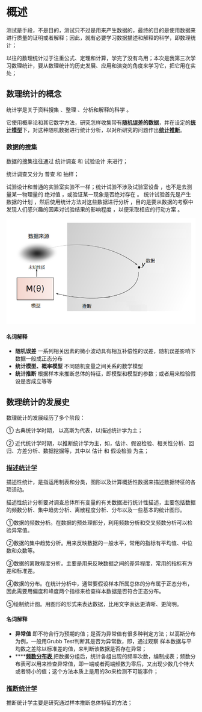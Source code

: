 # 概述

测试是手段，不是目的，测试只不过是用来产生数据的，最终的目的是使用数据来进行质量的证明或者解释；因此，就有必要学习数据描述和解释的科学，即数理统计；

以往的数理统计过于注重公式、定理和计算，学完了没有鸟用；本次是我第三次学习数理统计，要从数理统计的历史发展、应用和演变的角度来学习它，把它用在实处；

## 数理统计的概念

统计学是关于资料搜集 、整理 、分析和解释的科学 。

它使用概率论和其它数学方法，研究怎样收集带有[**随机误差**](https://wiki.mbalib.com/wiki/%E9%9A%8F%E6%9C%BA%E8%AF%AF%E5%B7%AE)**的数据**，并在设定的[**统计模型**](https://zh.wikipedia.org/wiki/%E6%A6%82%E7%8E%87%E6%A8%A1%E5%9E%8B)下，对这种随机数据进行统计分析，以对所研究的问题作出[**统计推断**](https://zh.wikipedia.org/wiki/%E6%8E%A8%E8%AB%96%E7%B5%B1%E8%A8%88%E5%AD%B8)。 

### 数据的搜集

数据的搜集往往通过 统计调查 和 试验设计 来进行；

统计调查又分为 普查 和 抽样；

试验设计和普通的实验室实验不一样；统计试验不涉及试验室设备 ，也不是去测量某一物理量的 绝对值 ，或验证某一现象是否绝对存在 。 统计试验首先是产生数据的计划 ，然后使用统计方法对这些数据进行分析 ，目的是要从数据的考察中发现人们感兴趣的因素对试验结果的影响程度 ，以便采取相应的行动方案 。

![](../.gitbook/assets/image%20%2858%29.png)

#### 名词解释

* **随机误差** 一系列相关因素的微小波动具有相互补偿性的误差，随机误差影响下数据一般成正态分布
* **统计模型、概率模型** 不同随机变量之间关系的数学模型
* **统计推断** 根据样本来推断总体的特征，即模型和模型的参数；或者用来检验假设是否成立等等

## 数理统计的发展史

数理统计的发展经历了多个阶段：

① 古典统计学时期， 以高斯为代表，以描述统计学为主；

② 近代统计学时期，以推断统计学为主，如，估计、假设检验、相关性分析、回归、方差分析、数据挖掘等，其中以 估计 和 假设检验 为主；

### [描述统计学](https://wiki.mbalib.com/wiki/%E6%8F%8F%E8%BF%B0%E7%BB%9F%E8%AE%A1%E5%AD%A6)

 描述性统计，是指运用制表和分类，图形以及计算概括性数据来描述数据特征的各项活动。

描述性统计分析要对调查总体所有变量的有关数据进行统计性描述，主要包括数据的频数分析、集中趋势分析、离散程度分析、分布以及一些基本的统计图形。

①数据的频数分析。在数据的预处理部分，利用频数分析和交叉频数分析可以检验异常值。

②数据的集中趋势分析。用来反映数据的一般水平，常用的指标有平均值、中位数和众数等。

③数据的离散程度分析。主要是用来反映数据之间的差异程度，常用的指标有方差和标准差。

④数据的分布。在统计分析中，通常要假设样本所属总体的分布属于正态分布，因此需要用偏度和峰度两个指标来检查样本数据是否符合正态分布。

⑤绘制统计图。用图形的形式来表达数据，比用文字表达更清晰、更简明。

#### **名词解释**

* **异常值** 即不符合行为预期的值；是否为异常值有很多种判定方法；以高斯分布为例，一般用Grubb Test判断其是否为异常数，即，通过观察 样本数据与平均数之差除以标准差的值，来判断该数据是否存在异常； 
* \*\*\*\*[**频数分布表** ](https://wiki.mbalib.com/wiki/%E9%A2%91%E6%95%B0%E5%88%86%E5%B8%83%E8%A1%A8)把数据分组后，统计各组出现的频率次数，编制成表；频数分布表可以用来检查异常值，即一端或者两端频数为零后，又出现少数几个特大或者特小的值；这个方法本质上是用的3σ来检测不可能事件；

### [推断统计学](https://wiki.mbalib.com/wiki/%E6%8E%A8%E8%AE%BA%E7%BB%9F%E8%AE%A1%E5%AD%A6)

推断统计学主要是研究通过样本推断总体特征的方法；

